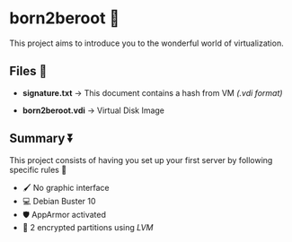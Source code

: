 # born2beroot 👶

This project aims to introduce you to the wonderful world of virtualization.

## Files 📁
- **signature.txt** -> This document contains a hash from VM *(.vdi format)*

- **born2beroot.vdi** -> Virtual Disk Image

## Summary ⏬

This project consists of having you set up your first server by following specific rules 🔽

- 🖌️ No graphic interface 
- 💻 Debian Buster 10 
- 🛡️ AppArmor activated
- 🔐 2 encrypted partitions using *LVM*

